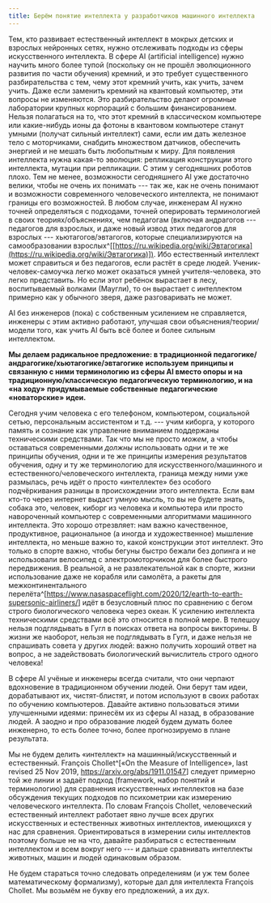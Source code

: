 ```yaml
---
title: Берём понятие интеллекта у разработчиков машинного интеллекта
---
```


Тем, кто развивает естественный интеллект в мокрых детских и взрослых
нейронных сетях, нужно отслеживать подходы из сферы искусственного
интеллекта. В сфере AI (artificial intelligence) нужно научить много
более тупой (поскольку он не прошёл эволюционного развития по части
обучения) кремний, и это требует существенного разбирательства с тем,
чему этот кремний учить, как учить, зачем учить. Даже если заменить
кремний на квантовый компьютер, эти вопросы не изменяются. Это
разбирательство делают огромные лаборатории крупных корпораций с большим
финансированием. Нельзя полагаться на то, что этот кремний в
классическом компьютере или какие-нибудь ионы да фотоны в квантовом
компьютере станут умными (получат сильный интеллект) сами, если им дать
железное тело с моторчиками, снабдить множеством датчиков, обеспечить
энергией и не мешать быть любопытным к миру. Для появления интеллекта
нужна какая-то эволюция: репликация конструкции этого интеллекта,
мутации при репликации. С этим у сегодняшних роботов плохо. Тем не
менее, возможности сегодняшнего AI уже достаточно велики, чтобы не очень
их понимать --- так же, как не очень понимают и возможности современного
человеческого интеллекта, не понимают границы его возможностей. В любом
случае, инженерам AI нужно точней определяться с подходами, точней
оперировать терминологией в своих теориях/объяснениях, чем педагогам
(включая андрагогов --- педагогов для взрослых, и даже новый извод этих
педагогов для взрослых --- хьютагогов/эвтагогов, которые
специализируются на самообразовании
взрослых^[[https://ru.wikipedia.org/wiki/Эвтагогика](https://ru.wikipedia.org/wiki/Эвтагогика)]).
Ибо естественный интеллект может справиться и без педагогов, если растёт
в среде людей. Ученик-человек-самоучка легко может оказаться умней
учителя-человека, это легко представить. Но если этот ребёнок вырастает
в лесу, воспитываемый волками (Маугли), то он вырастает с интеллектом
примерно как у обычного зверя, даже разговаривать не может.

AI без инженеров (пока) с собственным усилением не справляется, инженеры
с этим активно работают, улучшая свои объяснения/теории/модели того, как
учить AI быть всё более и более сильным интеллектом.

**Мы делаем радикальное предложение: в традиционной
педагогике/андрагогике/хьютагогике/эвтагогике** **используем**
**принципы и связанную с ними терминологию из сферы AI вместо опоры и на
традиционную/классическую** **педагогическую терминологию, и на** **«на
ходу»** **придумываемые собственные** **педагогические «новаторские»**
**идеи.**

Сегодня учим человека с его телефоном, компьютером, социальной сетью,
персональным ассистентом и т.д. --- учим киборга, у которого память и
сознание как управление вниманием поддержаны техническими средствами.
Так что мы не просто *можем*, а чтобы оставаться современными *должны*
использовать одни и те же принципы обучения, одни и те же принципы
измерения результатов обучения, одну и ту же терминологию для
искусственного/машинного и естественного/человеческого интеллекта,
граница между ними уже размылась, речь идёт о просто «интеллекте» без
особого подчёркивания разницы в происхождении этого интеллекта. Если вам
кто-то через интернет выдаст умную мысль, то вы не будете знать, собака
это, человек, киборг из человека и компьютера или просто навороченный
компьютер с современными алгоритмами машинного интеллекта. Это хорошо
отрезвляет: нам важно качественное, продуктивное, рациональное (а иногда
и художественное) мышление интеллекта, но меньше важно то, какой
конструкции этот интеллект. Это только в спорте важно, чтобы бегуны
быстро бежали без допинга и не использовали велосипед с
электромоторчиком для более быстрого передвижения. В реальной, а не
развлекательной как в спорте, жизни использование даже не корабля или
самолёта, а ракеты для межконтинентального
перелёта^[<https://www.nasaspaceflight.com/2020/12/earth-to-earth-supersonic-airliners/>]
идёт в безусловный плюс по сравнению с бегом строго биологического
человека через океан. К усилению интеллекта техническими средствами всё
это относится в полной мере. В телешоу нельзя подглядывать в Гугл в
поисках ответа на вопросы викторины. В жизни же наоборот, нельзя не
подглядывать в Гугл, и даже нельзя не спрашивать совета у других людей:
важно получить хороший ответ на вопрос, а не задействовать биологический
вычислитель строго одного человека!

В сфере AI учёные и инженеры всегда считали, что они черпают вдохновение
в традиционном обучении людей. Они берут там идеи, дорабатывают их,
чистят-блистят, и потом используют в своих работах по обучению
компьютеров. Давайте активно пользоваться этими улучшенными идеями:
принесём их из сферы AI назад, в образование людей. А заодно и про
образование людей будем думать более инженерно, то есть более точно,
более прогнозируемо в плане результата.

Мы не будем делить «интеллект» на машинный/искусственный и естественный.
François Chollet^[«On the Measure of Intelligence», last
revised 25 Nov 2019, <https://arxiv.org/abs/1911.01547>]
следует примерно той же линии и задаёт подход (framework, набор понятий
и терминологию) для сравнения искусственных интеллектов на базе
обсуждения текущих подходов по психометрии как измерению человеческого
интеллекта. По словам François Chollet, человеческий естественный
интеллект работает явно лучше всех других искусственных и естественных
животных интеллектов, имеющихся у нас для сравнения. Ориентироваться в
измерении силы интеллектов поэтому больше не на что, давайте разбираться
с естественным интеллектом и всем вокруг него --- и дальше сравнивать
интеллекты животных, машин и людей одинаковым образом.

Не будем стараться точно следовать определениям (и уж тем более
математическому формализму), которые дал для интеллекта François
Chollet. Мы возьмём не букву его предложений, а их дух.

